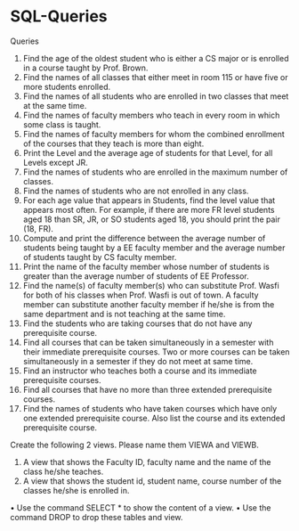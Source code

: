 # SQL-Queries

Queries

1.	Find the age of the oldest student who is either a CS major or is enrolled in a course taught by Prof. Brown.
2.	Find the names of all classes that either meet in room 115 or have five or more students enrolled.
3.	Find the names of all students who are enrolled in two classes that meet at the same time.
4.	Find the names of faculty members who teach in every room in which some class is taught.
5.	Find the names of faculty members for whom the combined enrollment of the courses that they teach is more than eight.
6.	Print the Level and the average age of students for that Level, for all Levels except JR.
7.	Find the names of students who are enrolled in the maximum number of classes.
8.	Find the names of students who are not enrolled in any class.
9.	For each age value that appears in Students, find the level value that appears most often. For example, if there are more FR level students aged 18 than SR, JR, or SO students aged 18, you should print the pair (18, FR).
10.	Compute and print the difference between the average number of students being taught by a EE faculty member and the average number of students taught by CS faculty member.
11.	Print the name of the faculty member whose number of students is greater than the average number of students of EE Professor.
12.	Find the name(s) of faculty member(s) who can substitute Prof. Wasfi for both of his classes when Prof. Wasfi is out of town. A faculty member can substitute another faculty member if he/she is from the same department and is not teaching at the same time.
13.	Find the students who are taking courses that do not have any prerequisite course.
14.	Find all courses that can be taken simultaneously in a semester with their immediate prerequisite courses. Two or more courses can be taken simultaneously in a semester if they do not meet at same time.
15.	Find an instructor who teaches both a course and its immediate prerequisite courses.
16.	Find all courses that have no more than three extended prerequisite courses.
17.	Find the names of students who have taken courses which have only one extended prerequisite course. Also list the course and its extended prerequisite course.
 
Create the following 2 views. Please name them VIEWA and VIEWB.

1.	A view that shows the Faculty ID, faculty name and the name of the class he/she teaches.
2.	A view that shows the student id, student name, course number of the classes he/she is enrolled in.

•	Use the command SELECT * to show the content of a view.
•	Use the command DROP to drop these tables and view.
